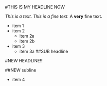 
#THIS IS MY HEADLINE NOW

*This is a text. This is a fine text.*
A **very** fine text.

* item 1
* item 2
	* item 2a
	* item 2b
* item 3
	* item 3a
##SUB headline

#NEW HEADLINE!!

##NEW subline

* item 4